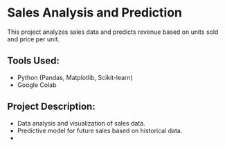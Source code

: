 # Sales Analysis and Prediction

This project analyzes sales data and predicts revenue based on units sold and price per unit.

## Tools Used:
- Python (Pandas, Matplotlib, Scikit-learn)
- Google Colab

## Project Description:
- Data analysis and visualization of sales data.
- Predictive model for future sales based on historical data.
- 
